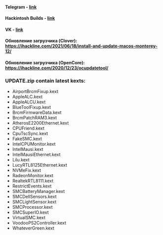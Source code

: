 #### Telegram - [link](https://t.me/ihackline)
#### Hackintosh Builds - [link](http://ihackline.com)
#### VK - [link](https://vk.com/ustanovkamacos)

#### Обновление загрузчика (Clover): https://ihackline.com/2021/06/18/install-and-update-macos-monterey-12/
#### Обновление загрузчика (OpenCore): https://ihackline.com/2020/12/23/ocupdatetool/

### UPDATE.zip contain latest kexts:
- AirportBrcmFixup.kext
- AppleALC.kext
- AppleALCU.kext
- BlueToolFixup.kext
- BrcmFirmwareData.kext
- BrcmPatchRAM3.kext
- AtherosE2200Ethernet.kext
- CPUFriend.kext
- CpuTscSync.kext
- FakeSMC.kext
- IntelCPUMonitor.kext
- IntelMausi.kext
- IntelMausiEthernet.kext
- Lilu.kext
- LucyRTL8125Ethernet.kext
- NVMeFix.kext
- RadeonMonitor.kext
- RealtekRTL8111.kext
- RestrictEvents.kext
- SMCBatteryManager.kext
- SMCDellSensors.kext
- SMCLightSensor.kext
- SMCProcessor.kext
- SMCSuperIO.kext
- VirtualSMC.kext
- VoodooPS2Controller.kext
- WhateverGreen.kext
